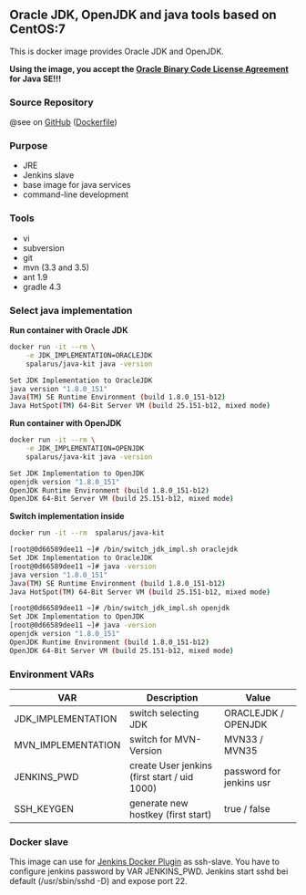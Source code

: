 ## Oracle JDK, OpenJDK and java tools based on CentOS:7

This is docker image provides Oracle JDK and OpenJDK. 

**Using the image, you accept the [Oracle Binary Code License Agreement](http://www.oracle.com/technetwork/java/javase/terms/license/index.html) for Java SE!!!**

### Source Repository

@see on [GitHub](https://github.com/spalarus/docker-java-kit) ([Dockerfile](https://github.com/spalarus/docker-java-kit/blob/master/Dockerfile))

### Purpose

* JRE
* Jenkins slave
* base image for java services
* command-line development

### Tools

* vi
* subversion
* git
* mvn (3.3 and 3.5)
* ant 1.9
* gradle 4.3

### Select java implementation 

**Run container with Oracle JDK**
```bash
docker run -it --rm \
    -e JDK_IMPLEMENTATION=ORACLEJDK 
    spalarus/java-kit java -version 

Set JDK Implementation to OracleJDK
java version "1.8.0_151"
Java(TM) SE Runtime Environment (build 1.8.0_151-b12)
Java HotSpot(TM) 64-Bit Server VM (build 25.151-b12, mixed mode)
```
 
**Run container with OpenJDK**
```bash
docker run -it --rm \
    -e JDK_IMPLEMENTATION=OPENJDK 
    spalarus/java-kit java -version 

Set JDK Implementation to OpenJDK
openjdk version "1.8.0_151"
OpenJDK Runtime Environment (build 1.8.0_151-b12)
OpenJDK 64-Bit Server VM (build 25.151-b12, mixed mode)
```
 
**Switch implementation inside**
```bash
docker run -it --rm  spalarus/java-kit

[root@0d66589dee11 ~]# /bin/switch_jdk_impl.sh oraclejdk
Set JDK Implementation to OracleJDK
[root@0d66589dee11 ~]# java -version
java version "1.8.0_151"
Java(TM) SE Runtime Environment (build 1.8.0_151-b12)
Java HotSpot(TM) 64-Bit Server VM (build 25.151-b12, mixed mode)

[root@0d66589dee11 ~]# /bin/switch_jdk_impl.sh openjdk
Set JDK Implementation to OpenJDK
[root@0d66589dee11 ~]# java -version
openjdk version "1.8.0_151"
OpenJDK Runtime Environment (build 1.8.0_151-b12)
OpenJDK 64-Bit Server VM (build 25.151-b12, mixed mode)
```
 
### Environment VARs

| VAR                  | Description                                   | Value                       |
|----------------------|-----------------------------------------------|-----------------------------|
| JDK_IMPLEMENTATION   | switch selecting JDK                          | ORACLEJDK / OPENJDK         |
| MVN_IMPLEMENTATION   | switch for MVN-Version                        | MVN33 / MVN35               |
| JENKINS_PWD          | create User jenkins (first start / uid 1000)  | password for jenkins usr    |
| SSH_KEYGEN           | generate new hostkey (first start)            | true / false                |

### Docker slave

This image can use for [Jenkins Docker Plugin](https://wiki.jenkins.io/display/JENKINS/Docker+Plugin) as ssh-slave. You have to configure jenkins password by VAR JENKINS_PWD. Jenkins start sshd bei default (/usr/sbin/sshd -D) and expose port 22.
